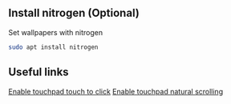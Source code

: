 ## Install nitrogen (Optional)
Set wallpapers with nitrogen
```bash
sudo apt install nitrogen
```

## Useful links
[Enable touchpad touch to click](https://major.io/p/tray-icons-in-i3/)
[Enable touchpad natural scrolling](https://askubuntu.com/questions/1122513/how-to-add-natural-inverted-mouse-scrolling-in-i3-window-manager)
